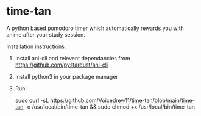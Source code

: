 # time-tan
A python based pomodoro timer which automatically rewards you with anime after your study session.

Installation instructions:

  1. Install ani-cli and relevent dependancies from https://github.com/pystardust/ani-cli
  2. Install python3 in your package manager
  3. Run: 
    
      sudo curl -sL https://github.com/Voicedrew11/time-tan/blob/main/time-tan -o /usr/local/bin/time-tan &&
      sudo chmod +x /usr/local/bin/time-tan
